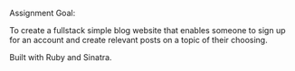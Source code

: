 Assignment Goal:

To create a fullstack simple blog website that enables someone to sign up for an account and create relevant posts on a topic of their choosing.

Built with Ruby and Sinatra.